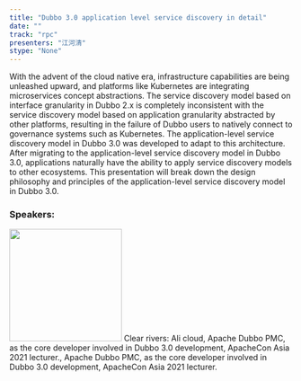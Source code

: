 ```yaml
---
title: "Dubbo 3.0 application level service discovery in detail"
date: "" 
track: "rpc"
presenters: "江河清"
stype: "None"
---
```

With the advent of the cloud native era, infrastructure capabilities are being unleashed upward, and platforms like Kubernetes are integrating microservices concept abstractions.
The service discovery model based on interface granularity in Dubbo 2.x is completely inconsistent with the service discovery model based on application granularity abstracted by other platforms, resulting in the failure of Dubbo users to natively connect to governance systems such as Kubernetes.
The application-level service discovery model in Dubbo 3.0 was developed to adapt to this architecture. After migrating to the application-level service discovery model in Dubbo 3.0, applications naturally have the ability to apply service discovery models to other ecosystems.
This presentation will break down the design philosophy and principles of the application-level service discovery model in Dubbo 3.0.
 ### Speakers: 
 <img src="images/speaker/1170.png" width="200" />
 Clear rivers: Ali cloud, Apache Dubbo PMC, as the core developer involved in Dubbo 3.0 development, ApacheCon Asia 2021 lecturer., Apache Dubbo PMC, as the core developer involved in Dubbo 3.0 development, ApacheCon Asia 2021 lecturer.
 